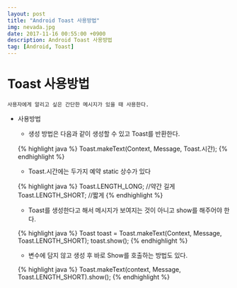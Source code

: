 ```yaml
---
layout: post
title: "Android Toast 사용방법"
img: nevada.jpg 
date: 2017-11-16 00:55:00 +0900
description: Android Toast 사용방법
tag: [Android, Toast]
---
```

# Toast 사용방법

    사용자에게 알리고 싶은 간단한 메시지가 있을 때 사용한다.

- 사용방법

    * 생성 방법은 다음과 같이 생성할 수 있고 Toast를 반환한다.

    {% highlight java %}
    Toast.makeText(Context, Message, Toast.시간);
    {% endhighlight  %}

    * Toast.시간에는 두가지 예약 static 상수가 있다

    {% highlight java %}
    Toast.LENGTH_LONG; //약간 길게
    Toast.LENGTH_SHORT; //짧게
    {% endhighlight  %}

    * Toast를 생성한다고 해서 메시지가 보여지는 것이 아니고 show를 해주어야 한다.

    {% highlight java %}
    Toast toast = Toast.makeText(Context, Message, Toast.LENGTH_SHORT);
    toast.show();
    {% endhighlight  %}

    * 변수에 담지 않고 생성 후 바로 Show를 호출하는 방법도 있다.

    {% highlight java %}
    Toast.makeText(context, Message, Toast.LENGTH_SHORT).show();
    {% endhighlight  %}

